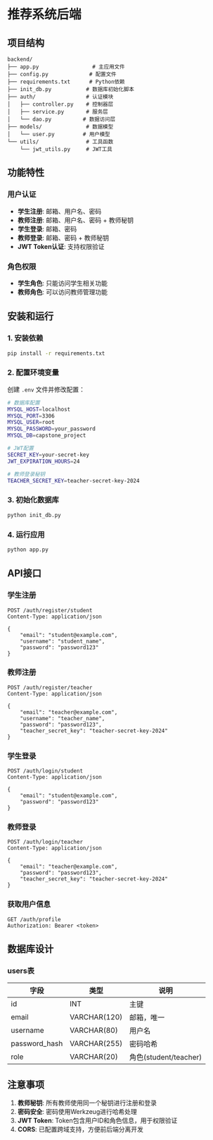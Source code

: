 # 推荐系统后端

## 项目结构

```
backend/
├── app.py                 # 主应用文件
├── config.py             # 配置文件
├── requirements.txt      # Python依赖
├── init_db.py           # 数据库初始化脚本
├── auth/                # 认证模块
│   ├── controller.py    # 控制器层
│   ├── service.py       # 服务层
│   └── dao.py          # 数据访问层
├── models/              # 数据模型
│   └── user.py         # 用户模型
└── utils/               # 工具函数
    └── jwt_utils.py     # JWT工具
```

## 功能特性

### 用户认证
- **学生注册**: 邮箱、用户名、密码
- **教师注册**: 邮箱、用户名、密码 + 教师秘钥
- **学生登录**: 邮箱、密码
- **教师登录**: 邮箱、密码 + 教师秘钥
- **JWT Token认证**: 支持权限验证

### 角色权限
- **学生角色**: 只能访问学生相关功能
- **教师角色**: 可以访问教师管理功能

## 安装和运行

### 1. 安装依赖
```bash
pip install -r requirements.txt
```

### 2. 配置环境变量
创建 `.env` 文件并修改配置：
```bash
# 数据库配置
MYSQL_HOST=localhost
MYSQL_PORT=3306
MYSQL_USER=root
MYSQL_PASSWORD=your_password
MYSQL_DB=capstone_project

# JWT配置
SECRET_KEY=your-secret-key
JWT_EXPIRATION_HOURS=24

# 教师登录秘钥
TEACHER_SECRET_KEY=teacher-secret-key-2024
```

### 3. 初始化数据库
```bash
python init_db.py
```

### 4. 运行应用
```bash
python app.py
```

## API接口

### 学生注册
```
POST /auth/register/student
Content-Type: application/json

{
    "email": "student@example.com",
    "username": "student_name",
    "password": "password123"
}
```

### 教师注册
```
POST /auth/register/teacher
Content-Type: application/json

{
    "email": "teacher@example.com",
    "username": "teacher_name",
    "password": "password123",
    "teacher_secret_key": "teacher-secret-key-2024"
}
```

### 学生登录
```
POST /auth/login/student
Content-Type: application/json

{
    "email": "student@example.com",
    "password": "password123"
}
```

### 教师登录
```
POST /auth/login/teacher
Content-Type: application/json

{
    "email": "teacher@example.com",
    "password": "password123",
    "teacher_secret_key": "teacher-secret-key-2024"
}
```

### 获取用户信息
```
GET /auth/profile
Authorization: Bearer <token>
```

## 数据库设计

### users表
| 字段 | 类型 | 说明 |
|------|------|------|
| id | INT | 主键 |
| email | VARCHAR(120) | 邮箱，唯一 |
| username | VARCHAR(80) | 用户名 |
| password_hash | VARCHAR(255) | 密码哈希 |
| role | VARCHAR(20) | 角色(student/teacher) |

## 注意事项

1. **教师秘钥**: 所有教师使用同一个秘钥进行注册和登录
2. **密码安全**: 密码使用Werkzeug进行哈希处理
3. **JWT Token**: Token包含用户ID和角色信息，用于权限验证
4. **CORS**: 已配置跨域支持，方便前后端分离开发 